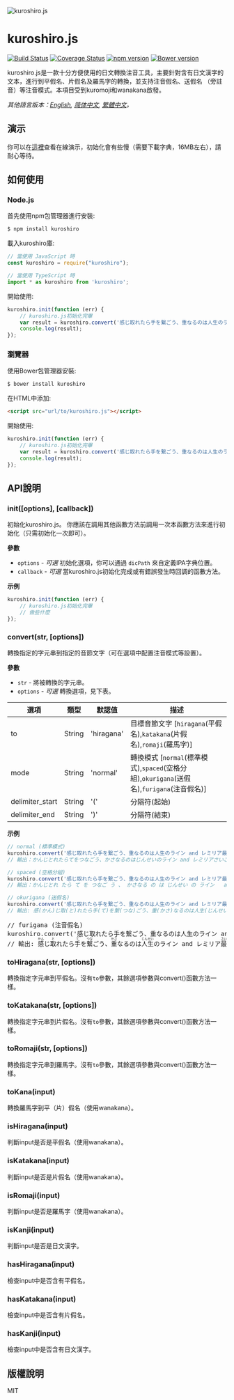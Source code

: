 ![kuroshiro.js](http://hexenq.com/kuroshiro/kuroshiro.png)

# kuroshiro.js

[![Build Status](https://travis-ci.org/hexenq/kuroshiro.js.svg?branch=master)](https://travis-ci.org/hexenq/kuroshiro.js)
[![Coverage Status](https://coveralls.io/repos/hexenq/kuroshiro.js/badge.svg)](https://coveralls.io/r/hexenq/kuroshiro.js)
[![npm version](https://badge.fury.io/js/kuroshiro.svg)](http://badge.fury.io/js/kuroshiro)
[![Bower version](https://badge.fury.io/bo/kuroshiro.svg)](https://badge.fury.io/bo/kuroshiro)

kuroshiro.js是一款十分方便使用的日文轉換注音工具，主要針對含有日文漢字的文本，進行到平假名、片假名及羅馬字的轉換，並支持注音假名、送假名
（旁註音）等注音模式。本項目受到kuromoji和wanakana啟發。

*其他語言版本：[English](README.md), [简体中文](README.zh-cn.md), [繁體中文](README.zh-tw.md)。*

## 演示
你可以在[這裡](http://hexenq.com/kuroshiro/demo/index.html)查看在線演示，初始化會有些慢（需要下載字典，16MB左右），請耐心等待。

## 如何使用
### Node.js
首先使用npm包管理器進行安裝:
```sh
$ npm install kuroshiro
```

載入kuroshiro庫:
```js
// 當使用 JavaScript 時
const kuroshiro = require("kuroshiro");
```
```ts
// 當使用 TypeScript 時
import * as kuroshiro from 'kuroshiro';
```

開始使用:
```js
kuroshiro.init(function (err) {
    // kuroshiro.js初始化完畢
    var result = kuroshiro.convert('感じ取れたら手を繋ごう、重なるのは人生のライン and レミリア最高！');    
    console.log(result);
});
```
### 瀏覽器
使用Bower包管理器安裝:
```sh
$ bower install kuroshiro
```

在HTML中添加:
```html
<script src="url/to/kuroshiro.js"></script>
```

開始使用:
```js              
kuroshiro.init(function (err) {
    // kuroshiro.js初始化完畢
    var result = kuroshiro.convert('感じ取れたら手を繋ごう、重なるのは人生のライン and レミリア最高！');    
    console.log(result);
});
```

## API說明
### init([options], [callback])
初始化kuroshiro.js。 你應該在調用其他函數方法前調用一次本函數方法來進行初始化（只需初始化一次即可）。

__參數__

* `options` - *可選* 初始化選項，你可以通過 `dicPath` 來自定義IPA字典位置。
* `callback` - *可選* 當kuroshiro.js初始化完成或有錯誤發生時回調的函數方法。

__示例__

```js
kuroshiro.init(function (err) {
    // kuroshiro.js初始化完畢
    // 做些什麼
});
```

### convert(str, [options])
轉換指定的字元串到指定的音節文字（可在選項中配置注音模式等設置）。

__參數__

* `str` - 將被轉換的字元串。
* `options` - *可選* 轉換選項，見下表。

| 選項 | 類型 | 默認值 | 描述 |
|---|---|---|---|
| to | String | 'hiragana' | 目標音節文字 [`hiragana`(平假名),`katakana`(片假名),`romaji`(羅馬字)] |
| mode | String | 'normal' | 轉換模式 [`normal`(標準模式),`spaced`(空格分組),`okurigana`(送假名),`furigana`(注音假名)] |
| delimiter_start | String | '(' | 分隔符(起始) |
| delimiter_end | String | ')' | 分隔符(結束) |

__示例__

```js
// normal (標準模式)
kuroshiro.convert('感じ取れたら手を繋ごう、重なるのは人生のライン and レミリア最高！', {mode:'okurigana', to:'hiragana'});
// 輸出：かんじとれたらてをつなごう、かさなるのはじんせいのライン and レミリアさいこう！
```

```js
// spaced (空格分組)
kuroshiro.convert('感じ取れたら手を繋ごう、重なるのは人生のライン and レミリア最高！', {mode:'okurigana', to:'hiragana'});
// 輸出：かんじとれ たら て を つなご う 、 かさなる の は じんせい の ライン   and   レミ リア さいこう ！
```

```js
// okurigana (送假名)
kuroshiro.convert('感じ取れたら手を繋ごう、重なるのは人生のライン and レミリア最高！', {mode:'okurigana', to:'hiragana'});
// 輸出: 感(かん)じ取(と)れたら手(て)を繋(つな)ごう、重(かさ)なるのは人生(じんせい)のライン and レミリア最高(さいこう)！
```

<pre>
// furigana (注音假名)
kuroshiro.convert('感じ取れたら手を繋ごう、重なるのは人生のライン and レミリア最高！', {mode:'furigana', to:'hiragana'});
// 輸出: <ruby>感<rp>(</rp><rt>かん</rt><rp>)</rp></ruby>じ<ruby>取<rp>(</rp><rt>と</rt><rp>)</rp></ruby>れたら<ruby>手<rp>(</rp><rt>て</rt><rp>)</rp></ruby>を<ruby>繋<rp>(</rp><rt>つな</rt><rp>)</rp></ruby>ごう、<ruby>重<rp>(</rp><rt>かさ</rt><rp>)</rp></ruby>なるのは<ruby>人生<rp>(</rp><rt>じんせい</rt><rp>)</rp></ruby>のライン and レミリア<ruby>最高<rp>(</rp><rt>さいこう</rt><rp>)</rp></ruby>！
</pre>

### toHiragana(str, [options])
轉換指定字元串到平假名。沒有`to`參數，其餘選項參數與convert()函數方法一樣。

### toKatakana(str, [options])
轉換指定字元串到片假名。沒有`to`參數，其餘選項參數與convert()函數方法一樣。

### toRomaji(str, [options])
轉換指定字元串到羅馬字。沒有`to`參數，其餘選項參數與convert()函數方法一樣。

### toKana(input)
轉換羅馬字到平（片）假名（使用wanakana）。

### isHiragana(input)
判斷input是否是平假名（使用wanakana）。

### isKatakana(input)
判斷input是否是片假名（使用wanakana）。

### isRomaji(input)
判斷input是否是羅馬字（使用wanakana）。

### isKanji(input)
判斷input是否是日文漢字。

### hasHiragana(input)
檢查input中是否含有平假名。

### hasKatakana(input)
檢查input中是否含有片假名。

### hasKanji(input)
檢查input中是否含有日文漢字。

## 版權說明
MIT
